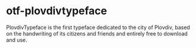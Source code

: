 # otf-plovdivtypeface
PlovdivTypeface is the first typeface dedicated to the city of Plovdiv, based on the handwriting of its citizens and friends and entirely free to download and use.
